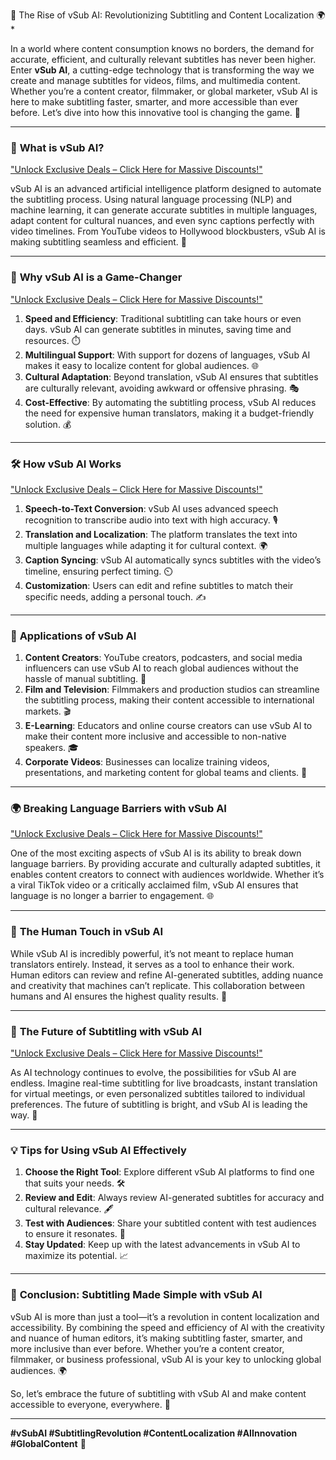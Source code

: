 🚀 The Rise of vSub AI: Revolutionizing Subtitling and Content Localization 🌍* 

In a world where content consumption knows no borders, the demand for accurate, efficient, and culturally relevant subtitles has never been higher. Enter **vSub AI**, a cutting-edge technology that is transforming the way we create and manage subtitles for videos, films, and multimedia content. Whether you’re a content creator, filmmaker, or global marketer, vSub AI is here to make subtitling faster, smarter, and more accessible than ever before. Let’s dive into how this innovative tool is changing the game. 🎥  

---

### 🎯 **What is vSub AI?**  

["Unlock Exclusive Deals – Click Here for Massive Discounts!"](http://vsub.io/?linkId=lp_382606&sourceId=bilal&tenantId=vsub)

vSub AI is an advanced artificial intelligence platform designed to automate the subtitling process. Using natural language processing (NLP) and machine learning, it can generate accurate subtitles in multiple languages, adapt content for cultural nuances, and even sync captions perfectly with video timelines. From YouTube videos to Hollywood blockbusters, vSub AI is making subtitling seamless and efficient. 🤖  

---

### 🌟 **Why vSub AI is a Game-Changer**  

["Unlock Exclusive Deals – Click Here for Massive Discounts!"](http://vsub.io/?linkId=lp_382606&sourceId=bilal&tenantId=vsub)

1. **Speed and Efficiency**: Traditional subtitling can take hours or even days. vSub AI can generate subtitles in minutes, saving time and resources. ⏱️  
2. **Multilingual Support**: With support for dozens of languages, vSub AI makes it easy to localize content for global audiences. 🌐  
3. **Cultural Adaptation**: Beyond translation, vSub AI ensures that subtitles are culturally relevant, avoiding awkward or offensive phrasing. 🎭  
4. **Cost-Effective**: By automating the subtitling process, vSub AI reduces the need for expensive human translators, making it a budget-friendly solution. 💰  

---

### 🛠️ **How vSub AI Works**  

["Unlock Exclusive Deals – Click Here for Massive Discounts!"](http://vsub.io/?linkId=lp_382606&sourceId=bilal&tenantId=vsub)

1. **Speech-to-Text Conversion**: vSub AI uses advanced speech recognition to transcribe audio into text with high accuracy. 🎙️  
2. **Translation and Localization**: The platform translates the text into multiple languages while adapting it for cultural context. 🌍  
3. **Caption Syncing**: vSub AI automatically syncs subtitles with the video’s timeline, ensuring perfect timing. ⏲️  
4. **Customization**: Users can edit and refine subtitles to match their specific needs, adding a personal touch. ✍️  

---

### 🎥 **Applications of vSub AI**  
1. **Content Creators**: YouTube creators, podcasters, and social media influencers can use vSub AI to reach global audiences without the hassle of manual subtitling. 📱  
2. **Film and Television**: Filmmakers and production studios can streamline the subtitling process, making their content accessible to international markets. 🎬  
3. **E-Learning**: Educators and online course creators can use vSub AI to make their content more inclusive and accessible to non-native speakers. 🎓  
4. **Corporate Videos**: Businesses can localize training videos, presentations, and marketing content for global teams and clients. 💼  

---

### 🌍 **Breaking Language Barriers with vSub AI**  

["Unlock Exclusive Deals – Click Here for Massive Discounts!"](http://vsub.io/?linkId=lp_382606&sourceId=bilal&tenantId=vsub)

One of the most exciting aspects of vSub AI is its ability to break down language barriers. By providing accurate and culturally adapted subtitles, it enables content creators to connect with audiences worldwide. Whether it’s a viral TikTok video or a critically acclaimed film, vSub AI ensures that language is no longer a barrier to engagement. 🌐  

---

### 🧠 **The Human Touch in vSub AI**  
While vSub AI is incredibly powerful, it’s not meant to replace human translators entirely. Instead, it serves as a tool to enhance their work. Human editors can review and refine AI-generated subtitles, adding nuance and creativity that machines can’t replicate. This collaboration between humans and AI ensures the highest quality results. 🤝  

---

### 🔮 **The Future of Subtitling with vSub AI**  

["Unlock Exclusive Deals – Click Here for Massive Discounts!"](http://vsub.io/?linkId=lp_382606&sourceId=bilal&tenantId=vsub)

As AI technology continues to evolve, the possibilities for vSub AI are endless. Imagine real-time subtitling for live broadcasts, instant translation for virtual meetings, or even personalized subtitles tailored to individual preferences. The future of subtitling is bright, and vSub AI is leading the way. 🌈  

---

### 💡 **Tips for Using vSub AI Effectively**  
1. **Choose the Right Tool**: Explore different vSub AI platforms to find one that suits your needs. 🛠️  
2. **Review and Edit**: Always review AI-generated subtitles for accuracy and cultural relevance. 🖋️  
3. **Test with Audiences**: Share your subtitled content with test audiences to ensure it resonates. 👥  
4. **Stay Updated**: Keep up with the latest advancements in vSub AI to maximize its potential. 📈  

---

### 🌟 **Conclusion: Subtitling Made Simple with vSub AI**  
vSub AI is more than just a tool—it’s a revolution in content localization and accessibility. By combining the speed and efficiency of AI with the creativity and nuance of human editors, it’s making subtitling faster, smarter, and more inclusive than ever before. Whether you’re a content creator, filmmaker, or business professional, vSub AI is your key to unlocking global audiences. 🌍  

So, let’s embrace the future of subtitling with vSub AI and make content accessible to everyone, everywhere. 🚀  

---

**#vSubAI #SubtitlingRevolution #ContentLocalization #AIInnovation #GlobalContent** 🎥

